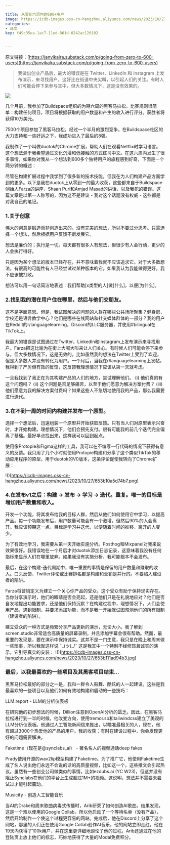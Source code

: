 ```yaml
---

title: 从零到六周内的600+用户
image: https://icdb-images.oss-cn-hangzhou.aliyuncs.com/news/2023/10/27/653b0ef872775.png
categories:
- 译文
key: f49c35ea-1ac7-11ed-861d-0242ac120102


---
```


原文链接：[https://janvikalra.substack.com/p/going-from-zero-to-600-users](https://janvikalra.substack.com/p/going-from-zero-to-600-users)

> 我做出创业产品后，最大的错误是在 Twitter、LinkedIn 和 Instagram 上发布演示，来寻找用户。这好比在街道中央尖叫，以引起人们的关注。有时人们可能会停下来参与其中，但大多数情况下，这是没有效果的。

![](https://icdb-images.oss-cn-hangzhou.aliyuncs.com/news/2023/10/27/653b0ef872775.png)

几个月前，我参加了Buildspace组织的为期六周的黑客马拉松。比赛规则很简单：构建任何项目，项目将根据获取的用户数量和产生的收入进行评分。获胜者将获得10万美元。

7500个项目参加了黑客马拉松，经过一个半月的激烈竞争，在Buildspace社区的大力支持和一些好运之下，我成功进入了最后的8强。

我制作了一个叫做duotok的Chrome扩展，帮助人们在观看Netflix时学习语言。这个想法源于我希望通过文化沉浸和低接触的方式练习中文。在这六周内发生了很多事情，如果你对我从一个想法到600多个独特用户的旅程感到好奇，下面是一个两分钟的概述：

尽管在构建扩展过程中我学到了很多新的技术技能，但我在为人们构建产品方面学到的更多。以下是我在duotok上从零到一的最大收获，这些都来自于Buildspace创始人Farza的讲座，Shaan Puri和Amjad Masad的讲话，以及我犯的错误。这篇文章是以第一人称写的，因为这不是建议 - 我对这个话题没有权威 - 这些都是对我自己的笔记。

### 1.关于创意

伟大的创意是锻造而非创造出来的。没有完美的想法，所以不要过分思考。只需选择一个想法，然后根据用户反馈不断发展它。

想法是廉价的；执行是一切。每天都有很多人有想法，但很少有人会行动，更少的人会执行得好。

只是因为某个想法的版本已经存在，并不意味着我就不应该追求它。对于大多数想法，有很高的可能性有人已经尝试过某种版本的它。如果我认为我能做得更好，我不应该被打败。

想法可以用一句话简洁地表述：我们帮助[x类型的人]做[什么]，以便[为什么]。

### 2.找到我的潜在用户住在哪里，然后与他们交朋友。

这不是字面意思。但是，我试图解决的问题的人群在哪些公共场所聚集？健身房、学校还是语言教学中心？他们是哪些在线网站和社交媒体群体的一部分？我的用户在Reddit的r/languagelearning，Discord的LLC服务器，并使用#bilingual在TikTok上。

我最大的错误是试图通过在Twitter，LinkedIn和Instagram上发布演示来寻找用户。Farza把这比喻为在街上大喊大叫来让人们关心。有时候人们可能会停下来参与，但大多数情况下，这是无效的。比如虽然我的想法在Twitter上受到了欢迎，但是大多数人并没有转化为用户。一个月后，当我在r/languagelearning上发帖，我得到了严厉但有效的反馈，这反馈我理想情况下应该从第一天就考虑。

一旦我找到了我正在为其构建产品的人们的地方，尝试理解他们。 (i) 他们真的有这个问题吗？ (ii) 这个问题是否足够痛苦，以至于他们愿意为解决方案付费？ (iii) 他们愿意为我的解决方案付费吗？如果这些人不急切地使用我的产品，那么我需要进行迭代。

### 3.在不到一周的时间内构建并发布一个原型。

选择一个想法后，迅速组装一个原型并开始获取反馈。只有当人们对原型表示兴奋时，才开始构建。理想情况下，他们会预先支付。很有可能我的前几个迭代完全偏离了基础。最好早点找出来，这样我可以回到起点。

使用像Protopie和Figma这样的工具，我可以在不编写一行代码的情况下获得有意义的反馈。我只用了几个小时就使用Protopie构建和分享了这个类似TikTok的移动应用程序的原型，用于duotok的V0版本，这条评论促使我转向了Chrome扩展：

!()[https://icdb-images.oss-cn-hangzhou.aliyuncs.com/news/2023/10/27/653b10a5d74b7.png]

### 4.在发布v1之后：构建 → 发布 → 学习 → 迭代。重复。唯一的目标是增加用户数量和收入。

开发一个功能，将其发布给我的目标人群，然后从他们如何使用它中学习，以提高产品。每一个功能发布后，用户数量可能会有一个激增，但然后90%的人会离开。我应该预期这一点。目标是学习并迭代，以便随着时间的推移，离开的人变少。

为了有效地学习，我需要从第一天开始实施分析。Posthog和Mixpanel对我来说效果很好。我错误地在一个月后才对duotok添加日志记录，这意味着我没有任何指标来显示人们在哪里放弃。如果我没有实施分析，我可能根本不会发布。

最后，在这个构建-迭代周期中，唯一重要的事情是保留的用户数量和赚取的收入。口头反馈、Twitter评论或比赛排名都是构建和营销是并行的。不要陷入建设者的陷阱。

Farza将营销定义为建立一个关心你产品的受众。这个受众有助于保持现实存在。当你分享演示时，他们的眼睛是否会亮起，还是他们只是在礼貌地应对？他们是否自发地提出功能要求，还是他们保持沉默？在构建过程中，理想情况下，人们会使用产品，遇到限制，并要求添加功能，而不是我一开始就试图预测他们的所有限制（建设者的陷阱）。

建立受众的一种方式是频繁分享产品更新的演示，无论大小。我了解到screen.studio非常适合高质量的屏幕录制，并且添加字幕会很有帮助。然而，最重要的发现是，要在演示中保持诚实。这并不是一门生意，我只是在晚上和周末做一些琐事，所以我就这样说 ¯\_(ツ)_/¯ 这是我其中一个特别不经修饰且诚实的演示，它引导真实的安装：
!()[https://icdb-images.oss-cn-hangzhou.aliyuncs.com/news/2023/10/27/653b111ad94b3.jpg]


### 最后，以我最喜欢的一些项目及其黑客项目结束…

黑客马拉松最好的部分之一是，我和一群令人鼓舞、酷炫的人一起建设。这些是我最喜欢的一些项目以及他们如何有效地构建和启动的一些技巧：

LLM.report - LLM的分析仪表板

在研究他的初步想法的时候，Dillion注意到OpenAI分析的匮乏。因此，在黑客马拉松进行到一半的时候，他改变方向，使用tremor.so和tailwindcss建立了美观的LLM分析仪表板。他通过人工智能新闻信来推出，以瞄准最相关的人，现在，他有超过3000个热爱他的产品的用户。我的收获：有时在建设过程中，你会发现更好的问题需要解决。

Faketime（现在是@synclabs_ai） - 著名名人的视频通话deep fakes

Prady使用开源的wav2lip模型构建了Faketime。为了推广它，他使用Faketime生成了名人说出他们永远不会说的话的高质量视频，比如这一个，这些推文会引起热议。虽然有一些创业公司做类似的事情，比如ezdubs.ai (YC W23)，但这并没有阻止Synclabs在他们的平台上生成超过1M+的视频。这说明，想法并不需要未尝试过才能引起震动。

Musicify - 创造人工智能音乐

当AI的Drake和周末歌曲病毒式传播时，Arib研究了如何创造AI歌曲。结果发现，这是一个难以使用的Google Collab。所以他启动了一个等待名单（没有产品），然后开始制作一个使这个过程更容易的网站。完成后，他在Discord上分享了这个网站，那里的人们正在使用Google Collab创作AI音乐，他的网站立即走红。他在19天内获得了100k用户，并在这里更详细地谈论了他的过程。Arib还通过在他的登陆页上放上他们的标志，巧妙地获得了大量的Modal免费积分。
